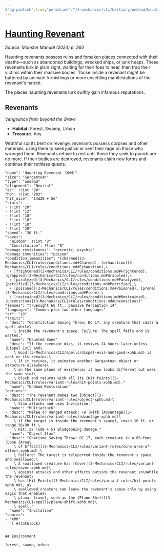```yaml
---
{"dg-publish":true,"permalink":"/3-mechanics/cli/bestiary/undead/haunting-revenant-xmm/","tags":["ttrpg-cli/compendium/src/5e/xmm","ttrpg-cli/monster/cr/10","ttrpg-cli/monster/environment/forest","ttrpg-cli/monster/environment/swamp","ttrpg-cli/monster/environment/urban","ttrpg-cli/monster/size/gargantuan","ttrpg-cli/monster/type/undead"],"created":"2025-02-22T12:02:28.209-05:00","updated":"2025-02-26T17:46:11.357-05:00"}
---
```


# [Haunting Revenant](3-Mechanics/CLI/bestiary/undead/haunting-revenant-xmm.md)
*Source: Monster Manual (2024) p. 260*  

Haunting revenants possess ruins and forsaken places connected with their deaths—such as abandoned buildings, wrecked ships, or junk heaps. These revenants lurk in plain sight, waiting for their foes to near, then trap their victims within their massive bodies. Those inside a revenant might be battered by animate furnishings or more unsettling manifestations of the revenant's hatred.

The places haunting revenants lurk swiftly gain infamous reputations.

## Revenants

*Vengeance from beyond the Grave*

- **Habitat.** Forest, Swamp, Urban  
- **Treasure.** Any  

Wrathful spirits bent on revenge, revenants possess corpses and other materials, using them to seek justice or vent their rage on those who wronged them. Revenants refuse to rest until those they seek to punish are no more. If their bodies are destroyed, revenants claim new forms and continue their ruthless quests.

```statblock
"name": "Haunting Revenant (XMM)"
"size": "Gargantuan"
"type": "undead"
"alignment": "Neutral"
"ac": !!int "20"
"hp": !!int "203"
"hit_dice": "14d20 + 56"
"stats":
- !!int "20"
- !!int "12"
- !!int "18"
- !!int "16"
- !!int "18"
- !!int "20"
"speed": "30 ft."
"saves":
  "Wisdom": !!int "8"
  "Constitution": !!int "8"
"damage_resistances": "necrotic, psychic"
"damage_immunities": "poison"
"condition_immunities": "[charmed](3-Mechanics/CLI/rules/conditions.md#Charmed), [exhaustion](3-Mechanics/CLI/rules/conditions.md#Exhaustion),\
  \ [frightened](3-Mechanics/CLI/rules/conditions.md#Frightened), [grappled](3-Mechanics/CLI/rules/conditions.md#Grappled),\
  \ [paralyzed](3-Mechanics/CLI/rules/conditions.md#Paralyzed), [petrified](3-Mechanics/CLI/rules/conditions.md#Petrified),\
  \ [poisoned](3-Mechanics/CLI/rules/conditions.md#Poisoned), [prone](3-Mechanics/CLI/rules/conditions.md#Prone),\
  \ [restrained](3-Mechanics/CLI/rules/conditions.md#Restrained), [unconscious](3-Mechanics/CLI/rules/conditions.md#Unconscious)"
"senses": "truesight 60 ft., passive Perception 14"
"languages": "Common plus two other languages"
"cr": "10"
"traits":
- "desc": "Constitution Saving Throw: DC 17, any creature that casts a spell while\
    \ inside the revenant's space. Failure: The spell fails and is wasted."
  "name": "Haunted Zone"
- "desc": "If the revenant dies, it revives 24 hours later unless [Dispel Evil and\
    \ Good](3-Mechanics/CLI/spells/dispel-evil-and-good-xphb.md) is cast on its remains.\
    \ If it revives, it animates another Gargantuan object or structure elsewhere\
    \ on the same plane of existence; it now looks different but uses the same stat\
    \ block and returns with all its [Hit Points](3-Mechanics/CLI/rules/variant-rules/hit-points-xphb.md)."
  "name": "Undead Restoration"
"actions":
- "desc": "The revenant makes two [Object](3-Mechanics/CLI/rules/variant-rules/object-xphb.md)\
    \ Slam attacks and uses Invitation."
  "name": "Multiattack"
- "desc": "Melee or Ranged Attack: +9 (with [Advantage](3-Mechanics/CLI/rules/variant-rules/advantage-xphb.md)\
    \ if the target is inside the revenant's space), reach 10 ft. or range 30/90 ft.\
    \ Hit: 27 (5d8 + 5) Bludgeoning damage."
  "name": "Object Slam"
- "desc": "Charisma Saving Throw: DC 17, each creature in a 60-foot [Cone [Area\
    \ of Effect]](3-Mechanics/CLI/rules/variant-rules/cone-area-of-effect-xphb.md).\
    \ Failure: The target is teleported inside the revenant's space and swallowed.\
    \ A swallowed creature has [Cover](3-Mechanics/CLI/rules/variant-rules/cover-xphb.md)\
    \ against attacks and other effects outside the revenant.\n\nWhile the revenant\
    \ has [Hit Points](3-Mechanics/CLI/rules/variant-rules/hit-points-xphb.md), a\
    \ swallowed creature can leave the revenant's space only by using magic that enables\
    \ planar travel, such as the [Plane Shift](3-Mechanics/CLI/spells/plane-shift-xphb.md)\
    \ spell."
  "name": "Invitation"
"source":
- "XMM"
```{ #statblock}


## Environment

forest, swamp, urban